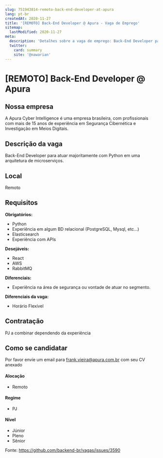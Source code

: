 ```yaml
---
slug: 751943814-remoto-back-end-developer-at-apura
lang: pt-br
createdAt: 2020-11-27
title: '[REMOTO] Back-End Developer @ Apura - Vaga de Emprego'
sitemap:
  lastModified: 2020-11-27
meta:
  description: 'Detalhes sobre a vaga de emprego: Back-End Developer para atuar majoritamente com Python em uma arquitetura de microserviços.'
  twitter:
    card: summary
    site: '@nawarian'
---
```


# [REMOTO] Back-End Developer @ Apura

## Nossa empresa

A Apura Cyber Intelligence é uma empresa brasileira, com profissionais com mais de 15 anos de experiência em Segurança Cibernética e Investigação em Meios Digitais.

## Descrição da vaga

Back-End Developer para atuar majoritamente com Python em uma arquitetura de microserviços.

## Local

Remoto

## Requisitos

**Obrigatórios:**
- Python
- Experiência em algum BD relacional (PostgreSQL, Mysql, etc...)
- Elasticsearch
- Experiência com APIs

**Desejáveis:**
- React
- AWS
- RabbitMQ

**Diferenciais:**
- Experiência na área de segurança ou vontade de atuar no segmento. 

**Diferenciais da vaga:**
- Horário Flexível

## Contratação

PJ a combinar dependendo da experiência

## Como se candidatar

Por favor envie um email para frank.vieira@apura.com.br com seu CV anexado

#### Alocação
- Remoto

#### Regime
- PJ

#### Nível
- Júnior
- Pleno
- Sênior

Fonte: https://github.com/backend-br/vagas/issues/3590